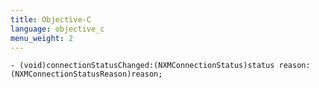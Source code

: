 ```yaml
---
title: Objective-C
language: objective_c
menu_weight: 2
---
```


```objective_c
- (void)connectionStatusChanged:(NXMConnectionStatus)status reason:(NXMConnectionStatusReason)reason;
```
